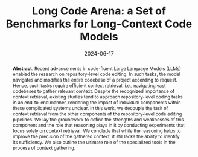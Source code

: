 ---
title: "Long Code Arena: a Set of Benchmarks for Long-Context Code Models"
authors: '<i>Egor Bogomolov, Aleksandra Eliseeva, Timur Galimzyanov, Evgeniy Glukhov, Anton Shapkin, Maria Tigina, Yaroslav Golubev, Alexander Kovrigin, Arie van Deursen, Maliheh Izadi, and Timofey Bryksin</i>'
status: "preprint"
collection: publications
permalink: /publications/2024-06-17-long-code-arena
date: 2024-06-17
venue: "<b>arXiv</b>"
pdf: 'https://arxiv.org/abs/2406.11612'
data: 'https://huggingface.co/spaces/JetBrains-Research/long-code-arena'
counter_id: 'P13'
abstract: "<p><b>Abstract</b>. Recent advancements in code-fluent Large Language Models (LLMs) enabled the research on repository-level code editing. In such tasks, the model navigates and modifies the entire codebase of a project according to request. Hence, such tasks require efficient context retrieval, i.e., navigating vast codebases to gather relevant context. Despite the recognized importance of context retrieval, existing studies tend to approach repository-level coding tasks in an end-to-end manner, rendering the impact of individual components within these complicated systems unclear. In this work, we decouple the task of context retrieval from the other components of the repository-level code editing pipelines. We lay the groundwork to define the strengths and weaknesses of this component and the role that reasoning plays in it by conducting experiments that focus solely on context retrieval. We conclude that while the reasoning helps to improve the precision of the gathered context, it still lacks the ability to identify its sufficiency. We also outline the ultimate role of the specialized tools in the process of context gathering.</p>"
---